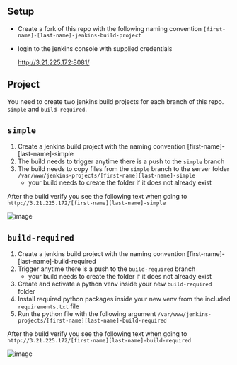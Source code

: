 ## Setup
  - Create a fork of this repo with the following naming convention ```[first-name]-[last-name]-jenkins-build-project```
  - login to the jenkins console with supplied credentials
    
    http://3.21.225.172:8081/
   
## Project
  You need to create two jenkins build projects for each branch of this repo. ```simple``` and ```build-required```.
    
## ```simple```
  1. Create a jenkins build project with the naming convention [first-name]-[last-name]-simple
  2. The build needs to trigger anytime there is a push to the ```simple``` branch
  3. The build needs to copy files from the ```simple``` branch to the server folder ```/var/www/jenkins-projects/[first-name][last-name]-simple```
      - your build needs to create the folder if it does not already exist
  
  After the build verify you see the following text when going to ```http://3.21.225.172/[first-name][last-name]-simple```

  ![image](https://user-images.githubusercontent.com/31535228/147724558-972b0bdf-cc8a-4bae-97b0-2dc3f197087d.png)

## ```build-required```
  1. Create a jenkins build project with the naming convention [first-name]-[last-name]-build-required
  2. Trigger anytime there is a push to the ```build-required``` branch
      - your build needs to create the folder if it does not already exist
  4. Create and activate a python venv inside your new ```build-required``` folder
  5. Install required python packages inside your new venv from the included ```requirements.txt``` file
  6. Run the python file with the following argument ```/var/www/jenkins-projects/[first-name][last-name]-build-required```
  
  After the build verify you see the following text when going to ```http://3.21.225.172/[first-name][last-name]-build-required```
  
 
  ![image](https://user-images.githubusercontent.com/31535228/147724984-7dcdf22d-becb-4a5a-9ca5-f5ef4eb4d79a.png)
  
